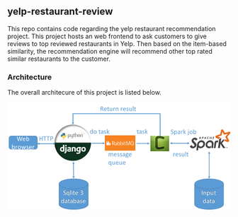 ## yelp-restaurant-review
This repo contains code regarding the yelp restaurant recommendation project. This project hosts an web frontend to ask customers to give reviews to top reviewed restaurants in Yelp. Then based on the item-based similarity, the recommendation engine will recommend other top rated similar restaurants to the customer.


### Architecture
The overall architecure of this project is listed below. 

![Project Architecture](/images/yelp.png)


